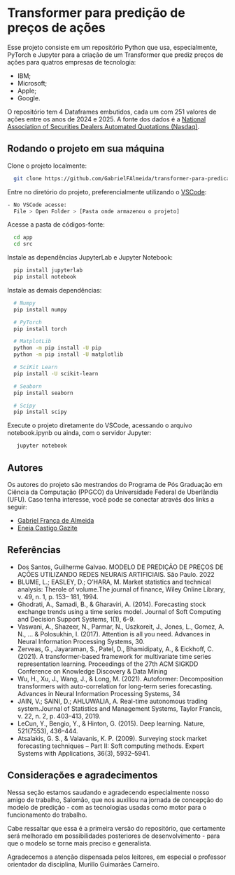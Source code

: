
# Transformer para predição de preços de ações

Esse projeto consiste em um repositório Python que usa, especialmente, PyTorch e Jupyter para a criação de um Transformer que prediz preços de ações para quatros empresas de tecnologia:

- IBM;
- Microsoft;
- Apple;
- Google.

O repositório tem 4 Dataframes embutidos, cada um com 251 valores de ações entre os anos de 2024 e 2025. A fonte dos dados é a [National Association of Securities Dealers Automated Quotations (Nasdaq)](https://www.nasdaq.com/).

## Rodando o projeto em sua máquina

Clone o projeto localmente:
```bash
  git clone https://github.com/GabrielFAlmeida/transformer-para-predicao-de-precos-de-acoes-em-Big-Techs.git
```

Entre no diretório do projeto, preferencialmente utilizando o [VSCode](https://code.visualstudio.com/):

```bash
- No VSCode acesse:
  File > Open Folder > [Pasta onde armazenou o projeto] 
```

Acesse a pasta de códigos-fonte:
```bash
  cd app
  cd src
```

Instale as dependências JupyterLab e Jupyter Notebook:
```bash
  pip install jupyterlab
  pip install notebook
```

Instale as demais dependências:
```bash
  # Numpy  
  pip install numpy

  # PyTorch 
  pip install torch

  # MatplotLib
  python -m pip install -U pip
  python -m pip install -U matplotlib

  # SciKit Learn
  pip install -U scikit-learn

  # Seaborn
  pip install seaborn

  # Scipy
  pip install scipy
```

Execute o projeto diretamente do VSCode, acessando o arquivo notebook.ipynb ou ainda, com o servidor Jupyter:
```bash
   jupyter notebook
```


## Autores

Os autores do projeto são mestrandos do Programa de Pós Graduação em Ciência da Computação (PPGCO) da Universidade Federal de Uberlândia (UFU). Caso tenha interesse, você pode se conectar através dos links a seguir: 
- [Gabriel França de Almeida](https://github.com/GabrielFAlmeida)
- [Eneia Castigo Gazite](mailto:eneiagazite@yahoo.com)


## Referências

- Dos Santos, Guilherme Galvao. MODELO DE PREDIÇÃO DE PREÇOS DE AÇÕES UTILIZANDO REDES NEURAIS ARTIFICIAIS. São Paulo. 2022
- BLUME, L.; EASLEY, D.; O’HARA, M. Market statistics and technical analysis: Therole of volume.The journal of finance, Wiley Online Library, v. 49, n. 1, p. 153– 181, 1994.
- Ghodrati, A., Samadi, B., & Gharaviri, A. (2014). Forecasting stock exchange trends using a time series model. Journal of Soft Computing and Decision Support Systems, 1(1), 6-9.
- Vaswani, A., Shazeer, N., Parmar, N., Uszkoreit, J., Jones, L., Gomez, A. N., ... & Polosukhin, I. (2017). Attention is all you need. Advances in Neural Information Processing Systems, 30.
- Zerveas, G., Jayaraman, S., Patel, D., Bhamidipaty, A., & Eickhoff, C. (2021). A transformer-based framework for multivariate time series representation learning. Proceedings of the 27th ACM SIGKDD Conference on Knowledge Discovery & Data Mining
- Wu, H., Xu, J., Wang, J., & Long, M. (2021). Autoformer: Decomposition transformers with auto-correlation for long-term series forecasting. Advances in Neural Information Processing Systems, 34
- JAIN, V.; SAINI, D.; AHLUWALIA, A. Real-time autonomous trading system.Journal of Statistics and Management Systems, Taylor Francis, v. 22, n. 2, p. 403–413, 2019.
- LeCun, Y., Bengio, Y., & Hinton, G. (2015). Deep learning. Nature, 521(7553), 436–444.
- Atsalakis, G. S., & Valavanis, K. P. (2009). Surveying stock market forecasting techniques – Part II: Soft computing methods. Expert Systems with Applications, 36(3), 5932–5941.

## Considerações e agradecimentos

Nessa seção estamos saudando e agradecendo especialmente nosso amigo de trabalho, Salomão, que nos auxiliou na jornada de concepção do modelo de predição - com as tecnologias usadas como motor para o funcionamento do trabalho.

Cabe ressaltar que essa é a primeira versão do repositório, que certamente será melhorado em possibilidades posteriores de desenvolvimento - para que o modelo se torne mais preciso e generalista.

Agradecemos a atenção dispensada pelos leitores, em especial o professor orientador da disciplina, Murillo Guimarães Carneiro. 

